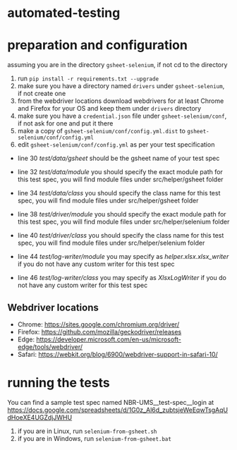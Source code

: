 # automated-testing

# preparation and configuration
assuming you are in the directory ```gsheet-selenium```, if not cd to the directory
1. run ```pip install -r requirements.txt --upgrade```
2. make sure you have a directory named ```drivers``` under ```gsheet-selenium```, if not create one
3. from the webdriver locations download webdrivers for at least Chrome and Firefox for your OS and keep them under ```drivers``` directory
4. make sure you have a ```credential.json``` file under ```gsheet-selenium/conf```, if not ask for one and put it there
5. make a copy of ```gsheet-selenium/conf/config.yml.dist``` to ```gsheet-selenium/conf/config.yml```
6. edit ```gsheet-selenium/conf/config.yml``` as per your test specification

  * line 30 *test/data/gsheet* should be the gsheet name of your test spec

  * line 32 *test/data/module* you should specify the exact module path for this test spec, you will find module files under src/helper/gsheet folder
  * line 34 *test/data/class* you should specify the class name for this test spec, you will find module files under src/helper/gsheet folder

  * line 38 *test/driver/module* you should specify the exact module path for this test spec, you will find module files under src/helper/selenium folder
  * line 40 *test/driver/class* you should specify the class name for this test spec, you will find module files under src/helper/selenium folder

  * line 44 *test/log-writer/module* you may specify as *helper.xlsx.xlsx_writer* if you do not have any custom writer for this test spec
  * line 46 *test/log-writer/class* you may specify as *XlsxLogWriter* if you do not have any custom writer for this test spec

## Webdriver locations
* Chrome:   https://sites.google.com/chromium.org/driver/
* Firefox:  https://github.com/mozilla/geckodriver/releases
* Edge:     https://developer.microsoft.com/en-us/microsoft-edge/tools/webdriver/
* Safari:   https://webkit.org/blog/6900/webdriver-support-in-safari-10/


# running the tests
You can find a sample test spec named NBR-UMS__test-spec__login at https://docs.google.com/spreadsheets/d/1G0z_Al6d_zubtsjeWeEqwTsgAqUdHoeXE4UGZdjJWHU
1. if you are in Linux, run ```selenium-from-gsheet.sh```
2. if you are in Windows, run ```selenium-from-gsheet.bat```

